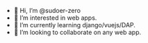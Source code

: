 - 👋 Hi, I’m @sudoer-zero
- 👀 I’m interested in web apps.
- 🌱 I’m currently learning django/vuejs/DAP.
- 💞️ I’m looking to collaborate on any web app.
